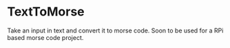 # TextToMorse
Take an input in text and convert it to morse code.
Soon to be used for a RPi based morse code project.
